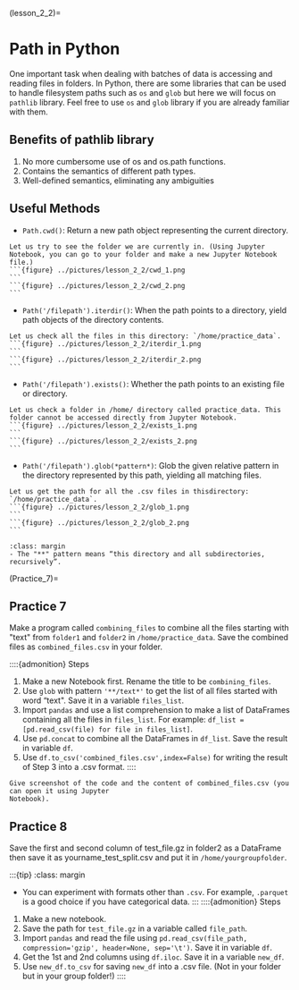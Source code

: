 (lesson_2_2)=
# Path in Python
One important task when dealing with batches of data is accessing and reading files in
folders. In Python, there are some libraries that can be used to handle filesystem paths such as `os` and `glob` but here we will focus on `pathlib` library.
Feel free to use `os` and `glob` library if you are already familiar with them.

## Benefits of **pathlib** library
1. No more cumbersome use of os and os.path functions.
2. Contains the semantics of different path types.
3. Well-defined semantics, eliminating any ambiguities

## Useful Methods
- `Path.cwd()`: Return a new path object representing the current directory.

````{admonition} Example
Let us try to see the folder we are currently in. (Using Jupyter Notebook, you can go to your folder and make a new Jupyter Notebook file.)
```{figure} ../pictures/lesson_2_2/cwd_1.png
```
```{figure} ../pictures/lesson_2_2/cwd_2.png
```
````



- `Path('/filepath').iterdir()`: When the path points to a directory, yield path objects of the directory contents.
````{admonition} Example
Let us check all the files in this directory: `/home/practice_data`.
```{figure} ../pictures/lesson_2_2/iterdir_1.png
```
```{figure} ../pictures/lesson_2_2/iterdir_2.png
```
````

- `Path('/filepath').exists()`: Whether the path points to an existing file or directory.
````{admonition} Example
Let us check a folder in /home/ directory called practice_data. This folder cannot be accessed directly from Jupyter Notebook.
```{figure} ../pictures/lesson_2_2/exists_1.png
```
```{figure} ../pictures/lesson_2_2/exists_2.png
```
````


- `Path('/filepath').glob(*pattern*)`: Glob the given relative pattern in the directory represented by this path, yielding all matching files.
````{admonition} Example
Let us get the path for all the .csv files in thisdirectory: `/home/practice_data`.
```{figure} ../pictures/lesson_2_2/glob_1.png
```
```{figure} ../pictures/lesson_2_2/glob_2.png
```
````

```{tip}
:class: margin
- The "**" pattern means “this directory and all subdirectories, recursively”.
```
(Practice_7)=
## Practice 7
Make a program called `combining_files` to combine all the files starting with "text" from `folder1` and `folder2` in `/home/practice_data`. Save the combined files as `combined_files.csv` in your folder.

::::{admonition} Steps
1. Make a new Notebook first. Rename the title to be `combining_files`.
2. Use `glob` with pattern `'**/text*'` to get the list of all files started with word “text". Save it in a variable `files_list`.
3. Import `pandas` and use a list comprehension to make a list of DataFrames containing all the files in `files_list`. For example: `df_list = [pd.read_csv(file) for file in files_list]`.
4. Use `pd.concat` to combine all the DataFrames in
`df_list`. Save the result in variable `df`.
5. Use `df.to_csv('combined_files.csv',index=False)` for writing the result of Step 3 into a .csv format.
::::

```{note}
Give screenshot of the code and the content of combined_files.csv (you can open it using Jupyter
Notebook).
```

## Practice 8
Save the first and second column of test_file.gz in folder2 as a DataFrame then save it as yourname_test_split.csv and put it in `/home/yourgroupfolder`.

:::{tip}
:class: margin
- You can experiment with formats other than `.csv`. For example, `.parquet` is a good choice if you have categorical data.
:::
::::{admonition} Steps
1. Make a new notebook.
2. Save the path for `test_file.gz` in a variable called `file_path`.
3. Import `pandas` and read the file using `pd.read_csv(file_path, compression='gzip', header=None, sep='\t')`. Save it in variable `df`.
4. Get the 1st and 2nd columns using `df.iloc`. Save it in a variable `new_df`.
5. Use `new_df.to_csv` for saving `new_df` into a .csv file. (Not in your folder but in your group folder!)
::::
